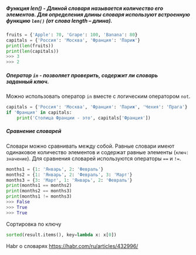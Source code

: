 
##### Функция len() - **Длиной словаря** называется количество его элементов. Для определения длины словаря используют встроенную функцию `len()` (от слова length – длина).

```python
fruits = {'Apple': 70, 'Grape': 100, 'Banana': 80} 
capitals = {'Россия': 'Москва', 'Франция': 'Париж'} 
print(len(fruits)) 
print(len(capitals))
>>> 3
>>> 2
```

##### Оператор `in` - позволяет проверить, содержит ли словарь заданный **ключ**.
Можно использовать оператор `in` вместе с логическим оператором `not`.

```python
capitals = {'Россия': 'Москва', 'Франция': 'Париж', 'Чехия': 'Прага'} 
if 'Франция' in capitals: 
	print('Столица Франции - это', capitals['Франция'])
```

##### Сравнение словарей

Словари можно сравнивать между собой. Равные словари имеют одинаковое количество элементов и содержат равные элементы (`ключ: значение`). Для сравнения словарей используются операторы `==` и `!=`.

```python
months1 = {1: 'Январь', 2: 'Февраль'} 
months2 = {1: 'Январь', 2: 'Февраль', 3: 'Март'} 
months3 = {3: 'Март', 1: 'Январь', 2: 'Февраль'} 
print(months1 == months2) 
print(months2 == months3) 
print(months1 != months3)
>>> False 
>>> True 
>>> True
```

Сортировка по ключу 
```python
sorted(result.items(), key=lambda x: x[0])

```

Habr о словарях https://habr.com/ru/articles/432996/
